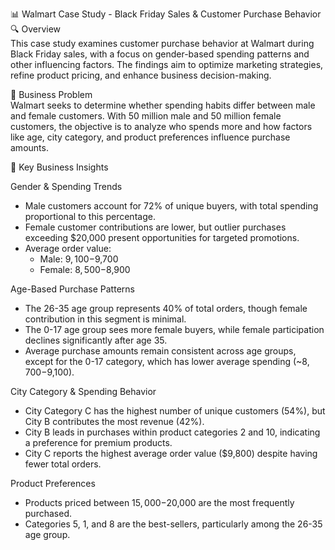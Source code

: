 📊 Walmart Case Study - Black Friday Sales & Customer Purchase Behavior  
🔍 Overview  
This case study examines customer purchase behavior at Walmart during Black Friday sales, with a focus on gender-based spending patterns and other influencing factors. The findings aim to optimize marketing strategies, refine product pricing, and enhance business decision-making.  

🚀 Business Problem  
Walmart seeks to determine whether spending habits differ between male and female customers. With 50 million male and 50 million female customers, the objective is to analyze who spends more and how factors like age, city category, and product preferences influence purchase amounts.  

📌 Key Business Insights  

Gender & Spending Trends  
- Male customers account for 72% of unique buyers, with total spending proportional to this percentage.  
- Female customer contributions are lower, but outlier purchases exceeding $20,000 present opportunities for targeted promotions.  
- Average order value:  
    - Male: $9,100-$9,700  
    - Female: $8,500-$8,900  

Age-Based Purchase Patterns  
- The 26-35 age group represents 40% of total orders, though female contribution in this segment is minimal.  
- The 0-17 age group sees more female buyers, while female participation declines significantly after age 35.  
- Average purchase amounts remain consistent across age groups, except for the 0-17 category, which has lower average spending (~$8,700-$9,100).  

City Category & Spending Behavior  
- City Category C has the highest number of unique customers (54%), but City B contributes the most revenue (42%).  
- City B leads in purchases within product categories 2 and 10, indicating a preference for premium products.  
- City C reports the highest average order value ($9,800) despite having fewer total orders.  

Product Preferences  
- Products priced between $15,000-$20,000 are the most frequently purchased.  
- Categories 5, 1, and 8 are the best-sellers, particularly among the 26-35 age group.  

